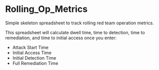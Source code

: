 # Rolling_Op_Metrics
Simple skeleton spreadsheet to track rolling red team operation metrics.

This spreadsheet will calculate dwell time, time to detection, time to remediation, and time to initial access once you enter:

- Attack Start Time
- Initial Access Time
- Initial Detection Time
- Full Remediation Time

